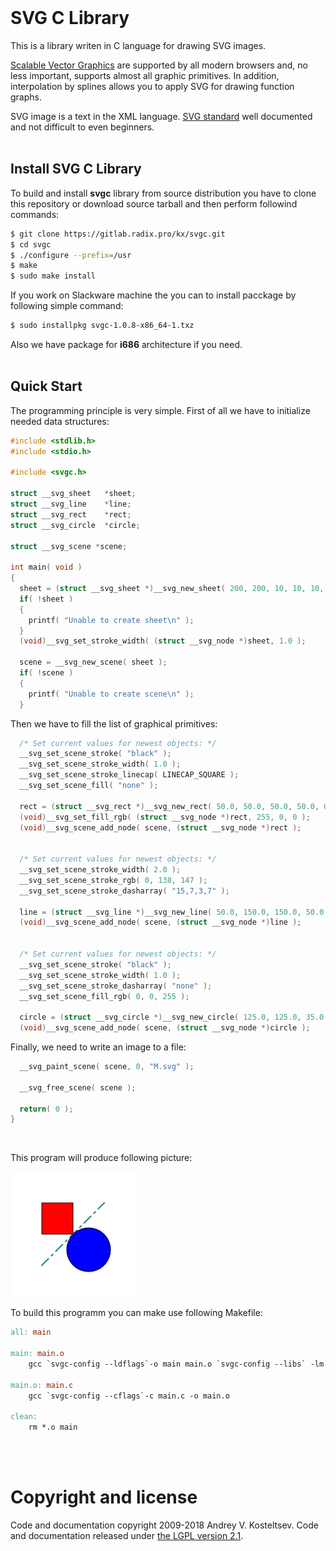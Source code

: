 
<br/>

# SVG C Library

This is a library writen in C language for drawing SVG images.

[Scalable Vector Graphics](http://www.w3.org/Graphics/SVG/) are supported by all modern browsers and, no less important, supports almost all graphic primitives. In addition, interpolation by splines allows you to apply SVG for drawing function graphs.

SVG image is a text in the XML language. [SVG standard](http://www.w3.org/TR/SVG/) well documented and not difficult to even beginners.
<br/>
<br/>

## Install SVG C Library

To build and install **svgc** library from source distribution you have to clone this repository or download source tarball and then perform followind commands:

```Bash
$ git clone https://gitlab.radix.pro/kx/svgc.git
$ cd svgc
$ ./configure --prefix=/usr
$ make
$ sudo make install
```

If you work on Slackware machine the you can to install pacckage by following simple command:

```Bash
$ sudo installpkg svgc-1.0.8-x86_64-1.txz
```

Also we have package for **i686** architecture if you need.
<br/>
<br/>

## Quick Start

The programming principle is very simple. First of all we have to initialize needed data structures:

```C
#include <stdlib.h>
#include <stdio.h>

#include <svgc.h>

struct __svg_sheet   *sheet;
struct __svg_line    *line;
struct __svg_rect    *rect;
struct __svg_circle  *circle;

struct __svg_scene *scene;

int main( void )
{
  sheet = (struct __svg_sheet *)__svg_new_sheet( 200, 200, 10, 10, 10, 10 );
  if( !sheet )
  {
    printf( "Unable to create sheet\n" );
  }
  (void)__svg_set_stroke_width( (struct __svg_node *)sheet, 1.0 );

  scene = __svg_new_scene( sheet );
  if( !scene )
  {
    printf( "Unable to create scene\n" );
  }
```

Then we have to fill the list of graphical primitives:

```C
  /* Set current values for newest objects: */
  __svg_set_scene_stroke( "black" );
  __svg_set_scene_stroke_width( 1.0 );
  __svg_set_scene_stroke_linecap( LINECAP_SQUARE );
  __svg_set_scene_fill( "none" );

  rect = (struct __svg_rect *)__svg_new_rect( 50.0, 50.0, 50.0, 50.0, 0, 0 );
  (void)__svg_set_fill_rgb( (struct __svg_node *)rect, 255, 0, 0 );
  (void)__svg_scene_add_node( scene, (struct __svg_node *)rect );


  /* Set current values for newest objects: */
  __svg_set_scene_stroke_width( 2.0 );
  __svg_set_scene_stroke_rgb( 0, 138, 147 );
  __svg_set_scene_stroke_dasharray( "15,7,3,7" );

  line = (struct __svg_line *)__svg_new_line( 50.0, 150.0, 150.0, 50.0 );
  (void)__svg_scene_add_node( scene, (struct __svg_node *)line );


  /* Set current values for newest objects: */
  __svg_set_scene_stroke( "black" );
  __svg_set_scene_stroke_width( 1.0 );
  __svg_set_scene_stroke_dasharray( "none" );
  __svg_set_scene_fill_rgb( 0, 0, 255 );

  circle = (struct __svg_circle *)__svg_new_circle( 125.0, 125.0, 35.0 );
  (void)__svg_scene_add_node( scene, (struct __svg_node *)circle );
```

Finally, we need to write an image to a file:

```C
  __svg_paint_scene( scene, 0, "M.svg" );

  __svg_free_scene( scene );

  return( 0 );
}
```
<br/>

This program will produce following picture:

![Resulting picture](images/fig-1.jpeg)

To build this programm you can make use following Makefile:

```Makefile
all: main

main: main.o
	gcc `svgc-config --ldflags`-o main main.o `svgc-config --libs` -lm

main.o: main.c
	gcc `svgc-config --cflags`-c main.c -o main.o

clean:
	rm *.o main
```
<br/>
<br/>

# Copyright and license

Code and documentation copyright 2009-2018 Andrey V. Kosteltsev.
Code and documentation released under [the LGPL version 2.1](COPYING.LIB).


